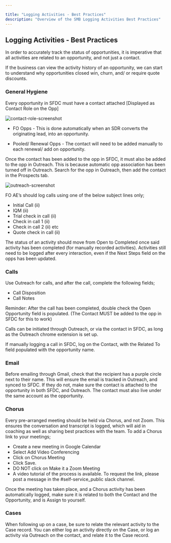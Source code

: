```yaml
---

title: "Logging Activities - Best Practices"
description: "Overview of the SMB Logging Activities Best Practices"
---
```


## Logging Activities - Best Practices

In order to accurately track the status of opportunities, it is imperative that all activities are related to an opportunity, and not just a contact.

If the business can view the activity history of an opportunity, we can start to understand why opportunities closed win, churn, and/ or require quote discounts.

### General Hygiene

Every opportunity in SFDC must have a contact attached [Displayed as Contact Role on the Opp]

![contact-role-screenshot](/images/handbook/sales/contactrole.png)

- FO Opps - This is done automatically when an SDR converts the originating lead, into an opportunity.

- Pooled/ Renewal Opps - The contact will need to be added manually to each renewal/ add on opportunity.

Once the contact has been added to the opp in SFDC, it must also be added to the opp in Outreach.  This is because automatic opp association has been turned off in Outreach. Search for the opp in Outreach, then add the contact in the Prospects tab.

![outreach-screenshot](/images/handbook/sales/outreach.png)

FO AE’s should log calls using one of the below subject lines only;

- Initial Call (ii)
- IQM (ii)
- Trial check in call (ii)
- Check in call 1 (ii)
- Check in call 2 (ii) etc
- Quote check in call (ii)

The status of an activity should move from Open to Completed once said activity has been completed (for manually recorded activities).
Activities still need to be logged after every interaction, even if the Next Steps field on the opps has been updated.

### Calls

Use Outreach for calls, and after the call, complete the following fields;

- Call Disposition
- Call Notes

Reminder: After the call has been completed, double check the Open Opportunity field is populated. (The Contact MUST be added to the opp in SFDC for this to work)

Calls can be initiated through Outreach, or via the contact in SFDC, as long as the Outreach chrome extension is set up.

If manually logging a call in SFDC, log on the Contact, with the Related To field populated with the opportunity name.

### Email

Before emailing through Gmail, check that the recipient has a purple circle next to their name.  This will ensure the email is tracked in Outreach, and synced to SFDC.  If they do not, make sure the contact is attached to the opportunity in both SFDC, and Outreach.  The contact must also live under the same account as the opportunity.  

### Chorus

Every pre-arranged meeting should be held via Chorus, and not Zoom.  This ensures the conversation and transcript is logged, which will aid in coaching as well as sharing best practices with the team. To add a Chorus link to your meetings;

- Create a new meeting in Google Calendar
- Select Add Video Conferencing
- Click on Chorus Meeting
- Click Save.  
- DO NOT click on Make it a Zoom Meeting
- A video tutorial of the process is available.  To request the link, please post a message in the #self-service_public slack channel.

Once the meeting has taken place, and a Chorus activity has been automatically logged, make sure it is related to both the Contact and the Opportunity, and is Assign to yourself.

### Cases

When following up on a case, be sure to relate the relevant activity to the Case record.  You can either log an activity directly on the Case, or log an activity via Outreach on the contact, and relate it to the Case record.  

